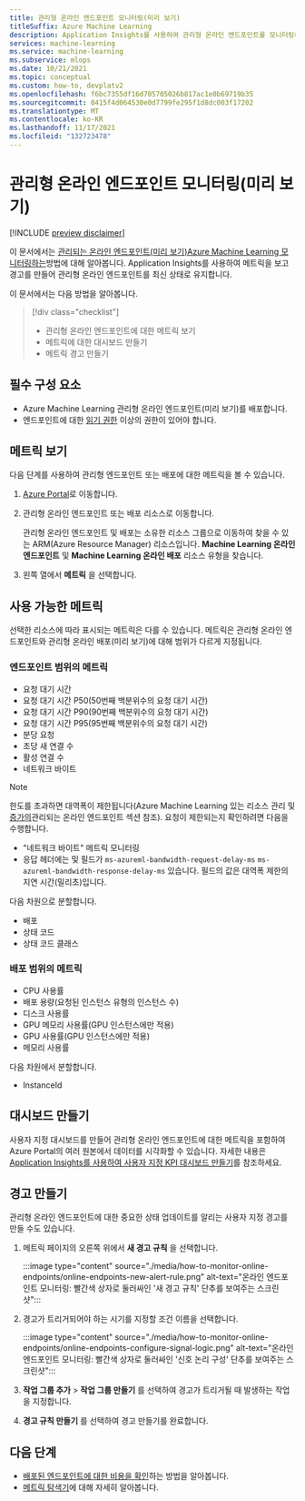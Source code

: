 ```yaml
---
title: 관리형 온라인 엔드포인트 모니터링(미리 보기)
titleSuffix: Azure Machine Learning
description: Application Insights를 사용하여 관리형 온라인 엔드포인트를 모니터링하고 경고를 만듭니다.
services: machine-learning
ms.service: machine-learning
ms.subservice: mlops
ms.date: 10/21/2021
ms.topic: conceptual
ms.custom: how-to, devplatv2
ms.openlocfilehash: f6bc7355df16d705705026b817ac1e0b69719b35
ms.sourcegitcommit: 0415f4d064530e0d7799fe295f1d8dc003f17202
ms.translationtype: MT
ms.contentlocale: ko-KR
ms.lasthandoff: 11/17/2021
ms.locfileid: "132723478"
---
```

# <a name="monitor-managed-online-endpoints-preview"></a>관리형 온라인 엔드포인트 모니터링(미리 보기)

[!INCLUDE [preview disclaimer](../../includes/machine-learning-preview-generic-disclaimer.md)]

이 문서에서는 [관리되는 온라인 엔드포인트(미리 보기)Azure Machine Learning 모니터링하는](concept-endpoints.md)방법에 대해 알아봅니다. Application Insights를 사용하여 메트릭을 보고 경고를 만들어 관리형 온라인 엔드포인트를 최신 상태로 유지합니다.

이 문서에서는 다음 방법을 알아봅니다.

> [!div class="checklist"]
> * 관리형 온라인 엔드포인트에 대한 메트릭 보기
> * 메트릭에 대한 대시보드 만들기
> * 메트릭 경고 만들기

## <a name="prerequisites"></a>필수 구성 요소

- Azure Machine Learning 관리형 온라인 엔드포인트(미리 보기)를 배포합니다.
- 엔드포인트에 대한 [읽기 권한](../role-based-access-control/role-assignments-portal.md) 이상의 권한이 있어야 합니다.

## <a name="view-metrics"></a>메트릭 보기

다음 단계를 사용하여 관리형 엔드포인트 또는 배포에 대한 메트릭을 볼 수 있습니다.
1. [Azure Portal](https://portal.azure.com)로 이동합니다.
1. 관리형 온라인 엔드포인트 또는 배포 리소스로 이동합니다.

    관리형 온라인 엔드포인트 및 배포는 소유한 리소스 그룹으로 이동하여 찾을 수 있는 ARM(Azure Resource Manager) 리소스입니다. **Machine Learning 온라인 엔드포인트** 및 **Machine Learning 온라인 배포** 리소스 유형을 찾습니다.

1. 왼쪽 열에서 **메트릭** 을 선택합니다.

## <a name="available-metrics"></a>사용 가능한 메트릭

선택한 리소스에 따라 표시되는 메트릭은 다를 수 있습니다. 메트릭은 관리형 온라인 엔드포인트와 관리형 온라인 배포(미리 보기)에 대해 범위가 다르게 지정됩니다.

### <a name="metrics-at-endpoint-scope"></a>엔드포인트 범위의 메트릭

- 요청 대기 시간
- 요청 대기 시간 P50(50번째 백분위수의 요청 대기 시간)
- 요청 대기 시간 P90(90번째 백분위수의 요청 대기 시간)
- 요청 대기 시간 P95(95번째 백분위수의 요청 대기 시간)
- 분당 요청
- 초당 새 연결 수
- 활성 연결 수
- 네트워크 바이트

> [!NOTE]
> 한도를 초과하면 대역폭이 제한됩니다(Azure Machine Learning 있는 리소스 관리 및 [증가의](how-to-manage-quotas.md#azure-machine-learning-managed-online-endpoints-preview)관리되는 온라인 엔드포인트 섹션 참조). 요청이 제한되는지 확인하려면 다음을 수행합니다.
> - "네트워크 바이트" 메트릭 모니터링
> - 응답 헤더에는 및 필드가 `ms-azureml-bandwidth-request-delay-ms` `ms-azureml-bandwidth-response-delay-ms` 있습니다. 필드의 값은 대역폭 제한의 지연 시간(밀리초)입니다.

다음 차원으로 분할합니다.

- 배포
- 상태 코드
- 상태 코드 클래스

### <a name="metrics-at-deployment-scope"></a>배포 범위의 메트릭

- CPU 사용률
- 배포 용량(요청된 인스턴스 유형의 인스턴스 수)
- 디스크 사용률
- GPU 메모리 사용률(GPU 인스턴스에만 적용)
- GPU 사용률(GPU 인스턴스에만 적용)
- 메모리 사용률

다음 차원에서 분할합니다.

- InstanceId

## <a name="create-a-dashboard"></a>대시보드 만들기

사용자 지정 대시보드를 만들어 관리형 온라인 엔드포인트에 대한 메트릭을 포함하여 Azure Portal의 여러 원본에서 데이터를 시각화할 수 있습니다. 자세한 내용은 [Application Insights를 사용하여 사용자 지정 KPI 대시보드 만들기](../azure-monitor/app/tutorial-app-dashboards.md#add-custom-metric-chart)를 참조하세요.
    
## <a name="create-an-alert"></a>경고 만들기

관리형 온라인 엔드포인트에 대한 중요한 상태 업데이트를 알리는 사용자 지정 경고를 만들 수도 있습니다.

1. 메트릭 페이지의 오른쪽 위에서 **새 경고 규칙** 을 선택합니다.

    :::image type="content" source="./media/how-to-monitor-online-endpoints/online-endpoints-new-alert-rule.png" alt-text="온라인 엔드포인트 모니터링: 빨간색 상자로 둘러싸인 '새 경고 규칙' 단추를 보여주는 스크린샷":::

1. 경고가 트리거되어야 하는 시기를 지정할 조건 이름을 선택합니다.

    :::image type="content" source="./media/how-to-monitor-online-endpoints/online-endpoints-configure-signal-logic.png" alt-text="온라인 엔드포인트 모니터링: 빨간색 상자로 둘러싸인 '신호 논리 구성' 단추를 보여주는 스크린샷":::

1. **작업 그룹 추가** > **작업 그룹 만들기** 를 선택하여 경고가 트리거될 때 발생하는 작업을 지정합니다.

1. **경고 규칙 만들기** 를 선택하여 경고 만들기를 완료합니다.


## <a name="next-steps"></a>다음 단계

* [배포된 엔드포인트에 대한 비용을 확인](./how-to-view-online-endpoints-costs.md)하는 방법을 알아봅니다.
* [메트릭 탐색기](../azure-monitor/essentials/metrics-charts.md)에 대해 자세히 알아봅니다.